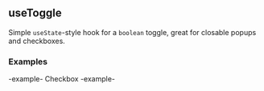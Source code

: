 ## useToggle

Simple `useState`-style hook for a `boolean` toggle, great for closable popups and checkboxes.

### Examples

-example- Checkbox -example-
